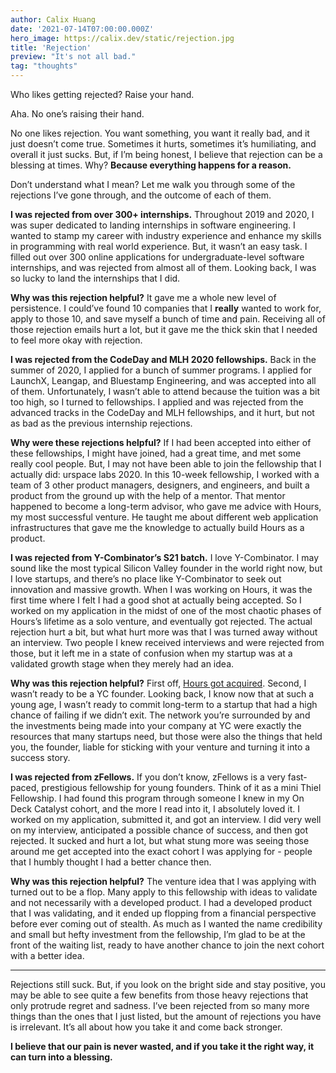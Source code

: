 ```yaml
---
author: Calix Huang
date: '2021-07-14T07:00:00.000Z'
hero_image: https://calix.dev/static/rejection.jpg
title: 'Rejection'
preview: "It's not all bad."
tag: "thoughts"
---
```


Who likes getting rejected? Raise your hand.

Aha. No one’s raising their hand.

No one likes rejection. You want something, you want it really bad, and it just doesn’t come true. Sometimes it hurts, sometimes it’s humiliating, and overall it just sucks. But, if I’m being honest, I believe that rejection can be a blessing at times. Why? **Because everything happens for a reason.**

Don’t understand what I mean? Let me walk you through some of the rejections I’ve gone through, and the outcome of each of them.

**I was rejected from over 300+ internships.** Throughout 2019 and 2020, I was super dedicated to landing internships in software engineering. I wanted to stamp my career with industry experience and enhance my skills in programming with real world experience. But, it wasn’t an easy task. I filled out over 300 online applications for undergraduate-level software internships, and was rejected from almost all of them. Looking back, I was so lucky to land the internships that I did. 

**Why was this rejection helpful?** It gave me a whole new level of persistence. I could’ve found 10 companies that I **really** wanted to work for, apply to those 10, and save myself a bunch of time and pain. Receiving all of those rejection emails hurt a lot, but it gave me the thick skin that I needed to feel more okay with rejection.

**I was rejected from the CodeDay and MLH 2020 fellowships.** Back in the summer of 2020, I applied for a bunch of summer programs. I applied for LaunchX, Leangap, and Bluestamp Engineering, and was accepted into all of them. Unfortunately, I wasn’t able to attend because the tuition was a bit too high, so I turned to fellowships. I applied and was rejected from the advanced tracks in the CodeDay and MLH fellowships, and it hurt, but not as bad as the previous internship rejections.

**Why were these rejections helpful?** If I had been accepted into either of these fellowships, I might have joined, had a great time, and met some really cool people. But, I may not have been able to join the fellowship that I actually did: urspace labs 2020. In this 10-week fellowship, I worked with a team of 3 other product managers, designers, and engineers, and built a product from the ground up with the help of a mentor. That mentor happened to become a long-term advisor, who gave me advice with Hours, my most successful venture. He taught me about different web application infrastructures that gave me the knowledge to actually build Hours as a product.

**I was rejected from Y-Combinator’s S21 batch.** I love Y-Combinator. I may sound like the most typical Silicon Valley founder in the world right now, but I love startups, and there’s no place like Y-Combinator to seek out innovation and massive growth. When I was working on Hours, it was the first time where I felt I had a good shot at actually being accepted. So I worked on my application in the midst of one of the most chaotic phases of Hours’s lifetime as a solo venture, and eventually got rejected. The actual rejection hurt a bit, but what hurt more was that I was turned away without an interview. Two people I knew received interviews and were rejected from those, but it left me in a state of confusion when my startup was at a validated growth stage when they merely had an idea.

**Why was this rejection helpful?** First off, [Hours got acquired](https://www.calix.dev/blog/hours-acquired-by-fiveable). Second, I wasn’t ready to be a YC founder. Looking back, I know now that at such a young age, I wasn’t ready to commit long-term to a startup that had a high chance of failing if we didn’t exit. The network you’re surrounded by and the investments being made into your company at YC were exactly the resources that many startups need, but those were also the things that held you, the founder, liable for sticking with your venture and turning it into a success story.

**I was rejected from zFellows.** If you don’t know, zFellows is a very fast-paced, prestigious fellowship for young founders. Think of it as a mini Thiel Fellowship. I had found this program through someone I knew in my On Deck Catalyst cohort, and the more I read into it, I absolutely loved it. I worked on my application, submitted it, and got an interview. I did very well on my interview, anticipated a possible chance of success, and then got rejected. It sucked and hurt a lot, but what stung more was seeing those around me get accepted into the exact cohort I was applying for - people that I humbly thought I had a better chance then.

**Why was this rejection helpful?** The venture idea that I was applying with turned out to be a flop. Many apply to this fellowship with ideas to validate and not necessarily with a developed product. I had a developed product that I was validating, and it ended up flopping from a financial perspective before ever coming out of stealth. As much as I wanted the name credibility and small but hefty investment from the fellowship, I’m glad to be at the front of the waiting list, ready to have another chance to join the next cohort with a better idea.

----

Rejections still suck. But, if you look on the bright side and stay positive, you may be able to see quite a few benefits from those heavy rejections that only protrude regret and sadness. I’ve been rejected from so many more things than the ones that I just listed, but the amount of rejections you have is irrelevant. It’s all about how you take it and come back stronger.

**I believe that our pain is never wasted, and if you take it the right way, it can turn into a blessing.**